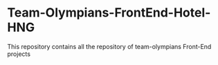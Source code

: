 # Team-Olympians-FrontEnd-Hotel-HNG
This repository contains all the repository of team-olympians Front-End projects
